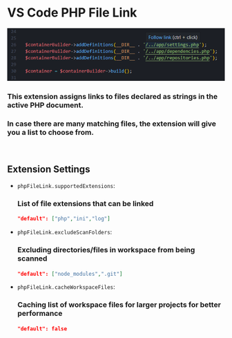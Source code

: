 # VS Code PHP File Link


![](images/php-file-link.png)

### This extension assigns links to files declared as strings in the active PHP document.
### In case there are many matching files, the extension will give you a list to choose from.

<br />

## Extension Settings

* `phpFileLink.supportedExtensions`: 
    ### List of file extensions that can be linked
    ```json
    "default": ["php","ini","log"]
    ```

* `phpFileLink.excludeScanFolders`: 
    ### Excluding directories/files in workspace from being scanned
    ```json
    "default": ["node_modules",".git"]
    ```

* `phpFileLink.cacheWorkspaceFiles`: 
    ### Caching list of workspace files for larger projects for better performance
    ```json
    "default": false
    ```
